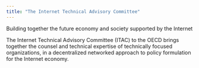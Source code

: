 ```yaml
---
title: "The Internet Technical Advisory Committee"
---
```


Building together the future economy and society supported by the Internet

The Internet Technical Advisory Committee (ITAC) to the OECD brings together the counsel and technical expertise of technically focused organizations, in a decentralized networked approach to policy formulation for the Internet economy.

